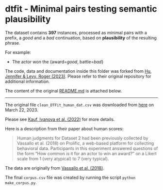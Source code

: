 # dtfit - Minimal pairs testing semantic plausibility

The dataset contains **397** instances, processed as minimal pairs with a prefix, a *good* and a *bad* continuation, based on **plausibility** of the resulting phrase.

For example:

- The actor won the {award=*good*, battle=*bad*}

The code, data and documentation inside this folder was forked from [Hu, Jennifer & Levy, Roger (2023)](https://github.com/jennhu/metalinguistic-prompting). Please refer to their original repository for additional information. 

The content of the original [README.md](https://github.com/jennhu/metalinguistic-prompting/tree/master/datasets/exp2/dtfit) is attached below.

---

The original file `clean_DTFit_human_dat.csv` was downloaded from [here](https://github.com/carina-kauf/lm-event-knowledge/blob/main/analyses/clean_data/clean_DTFit_human_dat.csv) on March 22, 2023.

Please see [Kauf, Ivanova et al. (2022)](https://arxiv.org/abs/2212.01488) for more details.

Here is a description from their paper about human scores:

>Human judgments for Dataset 2 had been previously collected by Vassallo et al. (2018) on Prolific, a web-based platform for collecting behavioral data. Participants in this experiment answered questions of the form “How common is it for an actor to win an award?” on a Likert scale from 1 (very atypical) to 7 (very typical).

The data are originally from [Vassallo et al. (2018)](http://lrec-conf.org/workshops/lrec2018/W9/pdf/5_W9.pdf).

The final `corpus.csv` file was created by running the script `python make_corpus.py`.
